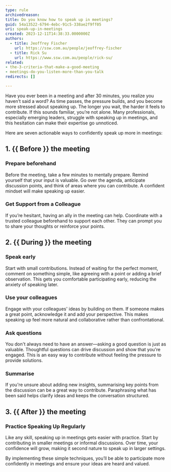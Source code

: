 ```yaml
---
type: rule
archivedreason:
title: Do you know how to speak up in meetings?
guid: 54a13522-6794-4ebc-91c5-338ae2f9ff05
uri: speak-up-in-meetings
created: 2023-12-11T14:38:33.0000000Z
authors: 
  - title: Jeoffrey Fischer
    url: https://ssw.com.au/people/jeoffrey-fischer
  - title: Rick Su
    url: https://www.ssw.com.au/people/rick-su/
related:
- the-3-criteria-that-make-a-good-meeting
- meetings-do-you-listen-more-than-you-talk
redirects: []

---
```


Have you ever been in a meeting and after 30 minutes, you realize you haven’t said a word? As time passes, the pressure builds, and you become more stressed about speaking up. The longer you wait, the harder it feels to contribute. If this sounds familiar, you’re not alone. Many professionals, especially emerging leaders, struggle with speaking up in meetings, and this hesitation can make their expertise go unnoticed.

Here are seven actionable ways to confidently speak up more in meetings:

<!--endintro-->

## 1. **{{ Before }}** the meeting

### Prepare beforehand

Before the meeting, take a few minutes to mentally prepare. Remind yourself that your input is valuable. Go over the agenda, anticipate discussion points, and think of areas where you can contribute. A confident mindset will make speaking up easier.

### Get Support from a Colleague

If you’re hesitant, having an ally in the meeting can help. Coordinate with a trusted colleague beforehand to support each other. They can prompt you to share your thoughts or reinforce your points.


## 2. **{{ During }}** the meeting

### Speak early

Start with small contributions. Instead of waiting for the perfect moment, comment on something simple, like agreeing with a point or adding a brief observation. This gets you comfortable participating early, reducing the anxiety of speaking later.

### Use your colleagues

Engage with your colleagues' ideas by building on them. If someone makes a great point, acknowledge it and add your perspective. This makes speaking up feel more natural and collaborative rather than confrontational.

### Ask questions

You don't always need to have an answer—asking a good question is just as valuable. Thoughtful questions can drive discussion and show that you're engaged. This is an easy way to contribute without feeling the pressure to provide solutions.

### Summarise

If you're unsure about adding new insights, summarising key points from the discussion can be a great way to contribute. Paraphrasing what has been said helps clarify ideas and keeps the conversation structured.


## 3. **{{ After }}** the meeting

### Practice Speaking Up Regularly

Like any skill, speaking up in meetings gets easier with practice. Start by contributing in smaller meetings or informal discussions. Over time, your confidence will grow, making it second nature to speak up in larger settings.


By implementing these simple techniques, you’ll be able to participate more confidently in meetings and ensure your ideas are heard and valued.
